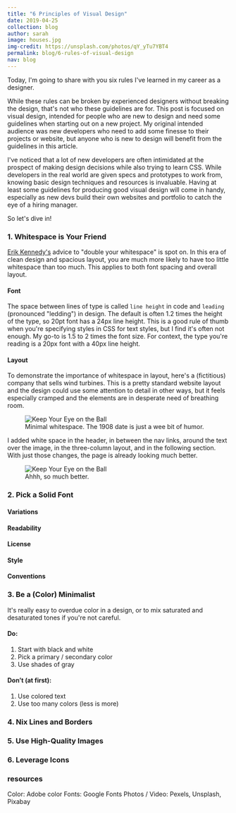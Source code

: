 ```yaml
---
title: "6 Principles of Visual Design"
date: 2019-04-25
collection: blog
author: sarah
image: houses.jpg
img-credit: https://unsplash.com/photos/qY_yTu7YBT4
permalink: blog/6-rules-of-visual-design
nav: blog
---
```


Today, I'm going to share with you six rules I've learned in my career as a designer.

While these rules can be broken by experienced designers without breaking the design, that's not who these guidelines are for. This post is focused on visual design, intended for people who are new to design and need some guidelines when starting out on a new project. My original intended audience was new developers who need to add some finesse to their projects or website, but anyone who is new to design will benefit from the guidelines in this article.

I've noticed that a lot of new developers are often intimidated at the prospect of making design decisions while also trying to learn CSS. While developers in the real world are given specs and prototypes to work from, knowing basic design techniques and resources is invaluable. Having at least some guidelines for producing good visual design will come in handy, especially as new devs build their own websites and portfolio to catch the eye of a hiring manager.

So let's dive in!

### 1. Whitespace is Your Friend

<a href="http://erikdkennedy.com/" target="_blank">Erik Kennedy's</a> advice to "double your whitespace" is spot on. In this era of clean design and spacious layout, you are much more likely to have too little whitespace than too much. This applies to both font spacing and overall layout.

#### Font
The space between lines of type is called `line height` in code and `leading` (pronounced "ledding") in design. The default is often 1.2 times the height of the type, so 20pt font has a 24px line height. This is a good rule of thumb when you're specifying styles in CSS for text styles, but I find it's often not enough. My go-to is 1.5 to 2 times the font size. For context, the type you're reading is a 20px font with a 40px line height.

#### Layout
To demonstrate the importance of whitespace in layout, here's a (fictitious) company that sells wind turbines. This is a pretty standard website layout and the design could use some attention to detail in other ways, but it feels especially cramped and the elements are in desperate need of breathing room.
<figure class="fullwidth">
  <img src="{{site.baseurl}}/assets/img/blogimages/windustries-before.png" alt="Keep Your Eye on the Ball">
  <figcaption>Minimal whitespace. The 1908 date is just a wee bit of humor.</figcaption>
</figure>

I added white space in the header, in between the nav links, around the text over the image, in the three-column layout, and in the following section. With just those changes, the page is already looking much better.

<figure class="fullwidth">
  <img src="{{site.baseurl}}/assets/img/blogimages/windustries-after.png" alt="Keep Your Eye on the Ball">
  <figcaption>Ahhh, so much better.</figcaption>
</figure>

### 2. Pick a Solid Font

#### Variations
#### Readability
#### License
#### Style
#### Conventions

### 3. Be a (Color) Minimalist

It's really easy to overdue color in a design, or to mix saturated and desaturated tones if you're not careful.

#### Do:
1. Start with black and white
2. Pick a primary / secondary color
3. Use shades of gray

#### Don’t (at first):
1. Use colored text
2. Use too many colors (less is more)

### 4. Nix Lines and Borders

### 5. Use High-Quality Images

### 6. Leverage Icons


### resources

Color: Adobe color
Fonts: Google Fonts
Photos / Video: Pexels, Unsplash, Pixabay

